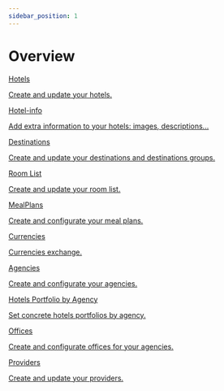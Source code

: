 ```yaml
---
sidebar_position: 1
---
```


# Overview

<div className="shortcuts-overview">
    <div className="shortcuts-overview__content">
        <a className="item" href="hotels">
            <icon icon="fa-brands fa-github" size="lg" />
            <p className="item__title">Hotels</p>
            <p className="item__subtitle">Create and update your hotels.</p>
        </a>
        <a className="item" href="hotels-info">
            <icon icon="fa-brands fa-github" size="lg" />
            <p className="item__title">Hotel-info</p>
            <p className="item__subtitle">Add extra information to your hotels: images, descriptions...</p>
        </a>
        <a className="item" href="destinations">
            <icon icon="fa-brands fa-github" size="lg" />
            <p className="item__title">Destinations</p>
            <p className="item__subtitle">Create and update your destinations and destinations groups.</p>
        </a>
        <a className="item" href="room-list">
            <icon icon="fa-brands fa-github" size="lg" />
            <p className="item__title">Room List</p>
            <p className="item__subtitle">Create and update your room list.</p>
        </a>
        <a className="item" href="meal-plans">
            <icon icon="fa-brands fa-github" size="lg" />
            <p className="item__title">MealPlans</p>
            <p className="item__subtitle">Create and configurate your meal plans.</p>
        </a>
        <a className="item" href="currencies">
            <icon icon="fa-brands fa-github" size="lg" />
            <p className="item__title">Currencies</p>
            <p className="item__subtitle">Currencies exchange.</p>
        </a>
        <a className="item" href="agencies">
            <icon icon="fa-brands fa-github" size="lg" />
            <p className="item__title">Agencies</p>
            <p className="item__subtitle">Create and configurate your agencies.</p>
        </a>
        <a className="item" href="hotels-portfolio-by-agency">
            <icon icon="fa-brands fa-github" size="lg" />
            <p className="item__title">Hotels Portfolio by Agency</p>
            <p className="item__subtitle">Set concrete hotels portfolios by agency.</p>
        </a>
        <a className="item" href="offices">
            <icon icon="fa-brands fa-github" size="lg" />
            <p className="item__title">Offices</p>
            <p className="item__subtitle">Create and configurate offices for your agencies.</p>
        </a>
        <a className="item" href="providers">
            <icon icon="fa-brands fa-github" size="lg" />
            <p className="item__title">Providers</p>
            <p className="item__subtitle">Create and update your providers.</p>
        </a>
    </div> 
</div>